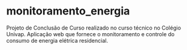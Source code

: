 # monitoramento_energia
Projeto de Conclusão de Curso realizado no curso técnico no Colégio Univap. Aplicação web que fornece o monitoramento e controle do consumo de energia elétrica residencial.
